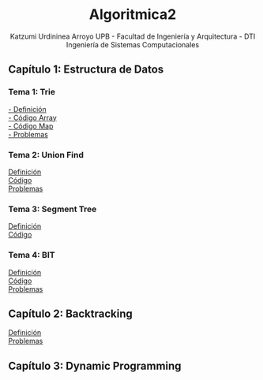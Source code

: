 
 <div align="center">

# Algoritmica2

 Katzumi Urdininea Arroyo
 UPB - Facultad de Ingeniería y Arquitectura - DTI  
 Ingeniería de Sistemas Computacionales  

 <div align="left">
  
 ## Capítulo 1: Estructura de Datos
  ### Tema 1: Trie
  [- Definición](https://github.com/KatUrdi/Algoritmica-2/blob/main/Estructura%20de%20datos/trie/Readme.md)  
  [- Código Array](https://github.com/KatUrdi/Algoritmica-2/blob/main/Estructura%20de%20datos/trie/trieArray)  
  [- Código Map](https://github.com/KatUrdi/Algoritmica-2/blob/main/Estructura%20de%20datos/trie/trieMap.cpp)  
  [- Problemas](https://github.com/KatUrdi/Algoritmica-2/tree/main/Estructura%20de%20datos/trie/Problemas)  
  ### Tema 2: Union Find
  [Definición](https://github.com/KatUrdi/Algoritmica-2/blob/main/Estructura%20de%20datos/Union%20Find/Readme.md)  
  [Código](https://github.com/KatUrdi/Algoritmica-2/blob/main/Estructura%20de%20datos/Union%20Find/unionFind.cpp)  
  [Problemas](https://github.com/KatUrdi/Algoritmica-2/tree/main/Estructura%20de%20datos/Union%20Find/Problemas)   
  ### Tema 3: Segment Tree
  [Definición](https://github.com/KatUrdi/Algoritmica-2/blob/main/Estructura%20de%20datos/Segment%20Tree/Readme.md)  
  [Código](https://github.com/KatUrdi/Algoritmica-2/blob/main/Estructura%20de%20datos/Segment%20Tree/segmentTree.cpp)   
 ### Tema 4: BIT
  [Definición](https://github.com/KatUrdi/Algoritmica-2/blob/main/Estructura%20de%20datos/BIT/readme.md)  
  [Código](https://github.com/KatUrdi/Algoritmica-2/blob/main/Estructura%20de%20datos/BIT/bit.cpp)  
  [Problemas](https://github.com/KatUrdi/Algoritmica-2/tree/main/Estructura%20de%20datos/BIT/Problemas)  

 <div align="left">  
 
  ## Capítulo 2: Backtracking  
  [Definición](https://github.com/KatUrdi/Algoritmica-2/blob/main/Backtracking/README.md)  
   [Problemas](https://github.com/KatUrdi/Algoritmica-2/tree/main/Backtracking/Problemas)  

 <div align="right"> 

 <div align="left">  
 
  ## Capítulo 3: Dynamic Programming 
